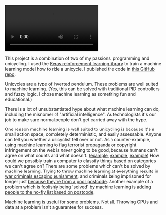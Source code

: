 <video autoplay loop class="video" class="appear">
   <source src="video.mp4" type="video/mp4" width=1500 height=500>
</video>

This project is a combination of two of my passions: programming and unicycling.
I used the [Keras reinforcement learning library](https://github.com/keras-rl/keras-rl) to train a machine learning model how to ride a unicycle.
I published the code in [this GitHub repo](https://github.com/mlda065/keras-unicycle).

Unicycles are a type of [inverted pendulum](https://en.wikipedia.org/wiki/Inverted_pendulum).
These problems are well suited to machine learning.
(Yes, this can be solved with traditional PID controllers and fuzzy logic. I chose machine learning as something fun and educational.)

There is a lot of unsubstantiated hype about what machine learning can do, including the misnomer of "artificial intelligence".
As technologists it's our job to make sure normal people don't get carried away with the hype.

One reason machine learning is well suited to unicycling is because it's a small action space, completely deterministic, and easily assessable.
Anyone can tell you whether a unicyclist fell over or not.
As a counter-example, using machine learning to flag terrorist propaganda or copyright infringement on the web is *never* going to be good, because humans can't agree on what counts and what doesn't. ([example](https://www.nytimes.com/2016/09/10/technology/facebook-vietnam-war-photo-nudity.html), [example](https://theweek.com/articles/497091/australias-small-breast-ban), [example](https://en.wikipedia.org/wiki/Legal_status_of_drawn_pornography_depicting_minors))
How could we possibly train a computer to classify things based on categories we can't agree on?
There are some problems which can't be solved by machine learning.
Trying to throw machine learning at everything results in [war criminals escaping punishment](https://theintercept.com/2017/11/02/war-crimes-youtube-facebook-syria-rohingya/), and criminals being imprisoned for longer just [because they're from a poor postcode](https://www.wired.com/2017/04/courts-using-ai-sentence-criminals-must-stop-now/).
Another example of a problem which is foolishly being 'solved' by machine learning is [adding people to the no-fly list based on postcode](https://theintercept.com/2018/12/03/air-travel-surveillance-homeland-security/).

Machine learning is useful for some problems. Not all. Throwing CPUs and data at a problem isn't a guarantee for success.
